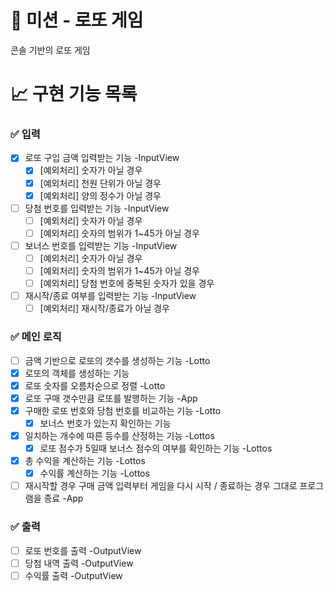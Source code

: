 # 🚀 미션 - 로또 게임

콘솔 기반의 로또 게임

# 📈 구현 기능 목록

### ✅ 입력

- [X] 로또 구입 금액 입력받는 기능 -InputView
  - [X] [예외처리] 숫자가 아닐 경우
  - [X] [예외처리] 천원 단위가 아닐 경우
  - [X] [예외처리] 양의 정수가 아닐 경우
- [ ] 당첨 번호를 입력받는 기능 -InputView
  - [ ] [예외처리] 숫자가 아닐 경우
  - [ ] [예외처리] 숫자의 범위가 1~45가 아닐 경우
- [ ] 보너스 번호를 입력받는 기능 -InputView
  - [ ] [예외처리] 숫자가 아닐 경우
  - [ ] [예외처리] 숫자의 범위가 1~45가 아닐 경우
  - [ ] [예외처리] 당첨 번호에 중복된 숫자가 있을 경우
- [ ] 재시작/종료 여부를 입력받는 기능 -InputView
  - [ ] [예외처리] 재시작/종료가 아닐 경우

### ✅ 메인 로직

- [ ] 금액 기반으로 로또의 갯수를 생성하는 기능 -Lotto
- [x] 로또의 객체를 생성하는 기능
- [x] 로또 숫자를 오름차순으로 정렬 -Lotto
- [x] 로또 구매 갯수만큼 로또를 발행하는 기능 -App
- [x] 구매한 로또 번호와 당첨 번호를 비교하는 기능 -Lotto
  - [x] 보너스 번호가 있는지 확인하는 기능
- [x] 일치하는 개수에 따른 등수를 산정하는 기능 -Lottos
  - [x] 로또 점수가 5일때 보너스 점수의 여부를 확인하는 기능 -Lottos
- [x] 총 수익을 계산하는 기능 -Lottos
  - [X] 수익률 계산하는 기능 -Lottos
- [ ] 재시작할 경우 구매 금액 입력부터 게임을 다시 시작 / 종료하는 경우 그대로 프로그램을 종료 -App

### ✅ 출력

- [ ] 로또 번호를 출력 -OutputView
- [ ] 당첨 내역 출력 -OutputView
- [ ] 수익률 출력 -OutputView
